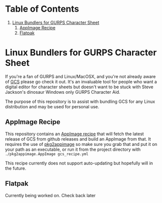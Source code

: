 
# Table of Contents

1.  [Linux Bundlers for GURPS Character Sheet](#org6845f1c)
    1.  [AppImage Recipe](#org8b704bb)
    2.  [Flatpak](#org5c8a6db)


<a id="org6845f1c"></a>

# Linux Bundlers for GURPS Character Sheet

If you're a fan of GURPS and Linux/MacOSX, and you're not already aware of [GCS](https://gurpscharactersheet.com/) please go check it out. It's an invaluable tool for people who want a digital editor for character sheets but doesn't want to be stuck with Steve Jackson's dinosaur Windows only GURPS Character Aid.

The purpose of this repository is to assist with bundling GCS for any Linux distribution and may be used for personal use.


<a id="org8b704bb"></a>

## AppImage Recipe

This repository contains an [AppImage recipe](./AppImage) that will fetch the latest release of GCS from github releases and build an AppImage from that. It requires the use of [pkg2appimage](https://github.com/AppImage/pkg2appimage/releases) so make sure you grab that and put it on your path as an executable, or run it from the project directory with `./pkg2appimage.AppImage gcs_recipe.yml`

This recipe currently does not support auto-updating but hopefully will in the future.


<a id="org5c8a6db"></a>

## Flatpak

Currently being worked on. Check back later

